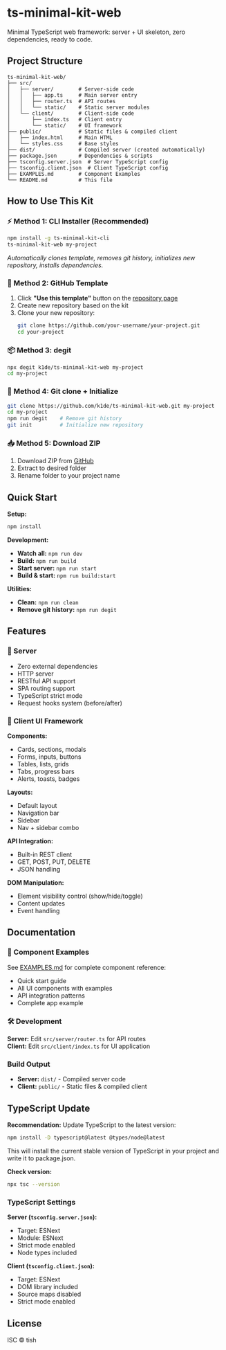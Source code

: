 # ts-minimal-kit-web

Minimal TypeScript web framework: server + UI skeleton, zero dependencies, ready to code.

## Project Structure

```
ts-minimal-kit-web/
├── src/
│   ├── server/        # Server-side code
│   │   ├── app.ts     # Main server entry
│   │   ├── router.ts  # API routes
│   │   └── static/    # Static server modules
│   └── client/        # Client-side code
│       ├── index.ts   # Client entry
│       └── static/    # UI framework
├── public/            # Static files & compiled client
│   ├── index.html     # Main HTML
│   └── styles.css     # Base styles
├── dist/              # Compiled server (created automatically)
├── package.json       # Dependencies & scripts
├── tsconfig.server.json  # Server TypeScript config
├── tsconfig.client.json  # Client TypeScript config
├── EXAMPLES.md        # Component Examples
└── README.md          # This file
```

## How to Use This Kit

### ⚡ Method 1: CLI Installer (Recommended)

```bash
npm install -g ts-minimal-kit-cli
ts-minimal-kit-web my-project
```

_Automatically clones template, removes git history, initializes new repository, installs dependencies._

### 🎯 Method 2: GitHub Template

1. Click **"Use this template"** button on the [repository page](https://github.com/k1de/ts-minimal-kit-web)
2. Create new repository based on the kit
3. Clone your new repository:
    ```bash
    git clone https://github.com/your-username/your-project.git
    cd your-project
    ```

### 📦 Method 3: degit

```bash
npx degit k1de/ts-minimal-kit-web my-project
cd my-project
```

### 🔄 Method 4: Git clone + Initialize

```bash
git clone https://github.com/k1de/ts-minimal-kit-web.git my-project
cd my-project
npm run degit    # Remove git history
git init         # Initialize new repository
```

### 📥 Method 5: Download ZIP

1. Download ZIP from [GitHub](https://github.com/k1de/ts-minimal-kit-web/archive/refs/heads/main.zip)
2. Extract to desired folder
3. Rename folder to your project name

## Quick Start

**Setup:**

```bash
npm install
```

**Development:**

-   **Watch all:** `npm run dev`
-   **Build:** `npm run build`
-   **Start server:** `npm run start`
-   **Build & start:** `npm run build:start`

**Utilities:**

-   **Clean:** `npm run clean`
-   **Remove git history:** `npm run degit`

## Features

### 🚀 Server

-   Zero external dependencies
-   HTTP server
-   RESTful API support
-   SPA routing support
-   TypeScript strict mode
-   Request hooks system (before/after)

### 🎨 Client UI Framework

**Components:**

-   Cards, sections, modals
-   Forms, inputs, buttons
-   Tables, lists, grids
-   Tabs, progress bars
-   Alerts, toasts, badges

**Layouts:**

-   Default layout
-   Navigation bar
-   Sidebar
-   Nav + sidebar combo

**API Integration:**

-   Built-in REST client
-   GET, POST, PUT, DELETE
-   JSON handling

**DOM Manipulation:**

-   Element visibility control (show/hide/toggle)
-   Content updates
-   Event handling

## Documentation

### 📖 Component Examples

See [EXAMPLES.md](./EXAMPLES.md) for complete component reference:

-   Quick start guide
-   All UI components with examples
-   API integration patterns
-   Complete app example

### 🛠️ Development

**Server:** Edit `src/server/router.ts` for API routes  
**Client:** Edit `src/client/index.ts` for UI application

### Build Output

-   **Server:** `dist/` - Compiled server code
-   **Client:** `public/` - Static files & compiled client

## TypeScript Update

**Recommendation:** Update TypeScript to the latest version:

```bash
npm install -D typescript@latest @types/node@latest
```

This will install the current stable version of TypeScript in your project and write it to package.json.

**Check version:**

```bash
npx tsc --version
```

### TypeScript Settings

**Server (`tsconfig.server.json`):**

-   Target: ESNext
-   Module: ESNext
-   Strict mode enabled
-   Node types included

**Client (`tsconfig.client.json`):**

-   Target: ESNext
-   DOM library included
-   Source maps disabled
-   Strict mode enabled

## License

ISC © tish
